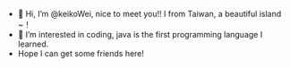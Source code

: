 - 👋 Hi, I’m @keikoWei, nice to meet you!! I from Taiwan, a beautiful island ~！
- 👀 I’m interested in coding, java is the first programming language I learned.
-    Hope I can get some friends here!

<!---
keikoWei/keikoWei is a ✨ special ✨ repository because its `README.md` (this file) appears on your GitHub profile.
You can click the Preview link to take a look at your changes.
--->
